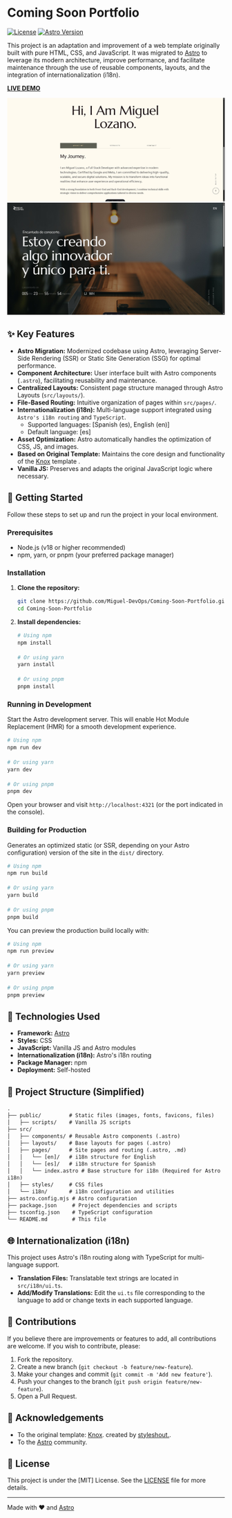 # Coming Soon Portfolio

[![License](https://img.shields.io/badge/License-MIT-blue.svg?style=flat-square)](./LICENSE) [![Astro Version](https://img.shields.io/badge/Astro-v5.7.10-orange.svg?style=flat-square&logo=astro)](https://astro.build) 

This project is an adaptation and improvement of a web template originally built with pure HTML, CSS, and JavaScript. It was migrated to [Astro](https://astro.build/) to leverage its modern architecture, improve performance, and facilitate maintenance through the use of reusable components, layouts, and the integration of internationalization (i18n).

[**LIVE DEMO**](https://developmi.com/)

![Project Screenshot](public/screenshot1.jpeg)
![Project Screenshot](public/screenshot2.jpeg)
## ✨ Key Features

* **Astro Migration:** Modernized codebase using Astro, leveraging Server-Side Rendering (SSR) or Static Site Generation (SSG) for optimal performance.
* **Component Architecture:** User interface built with Astro components (`.astro`), facilitating reusability and maintenance.
* **Centralized Layouts:** Consistent page structure managed through Astro Layouts (`src/layouts/`).
* **File-Based Routing:** Intuitive organization of pages within `src/pages/`.
* **Internationalization (i18n):** Multi-language support integrated using `Astro's i18n routing` and `TypeScript`.
    * Supported languages: [Spanish (es), English (en)]
    * Default language: [es]
* **Asset Optimization:** Astro automatically handles the optimization of CSS, JS, and images.
* **Based on Original Template:** Maintains the core design and functionality of the [Knox]([https://styleshout.com/free-templates/knox/]) template .
* **Vanilla JS:** Preserves and adapts the original JavaScript logic where necessary.

## 🚀 Getting Started

Follow these steps to set up and run the project in your local environment.

### Prerequisites

* Node.js (v18 or higher recommended)
* npm, yarn, or pnpm (your preferred package manager)

### Installation

1.  **Clone the repository:**
    ```bash
    git clone https://github.com/Miguel-DevOps/Coming-Soon-Portfolio.git
    cd Coming-Soon-Portfolio
    ```

2.  **Install dependencies:**
    ```bash
    # Using npm
    npm install

    # Or using yarn
    yarn install

    # Or using pnpm
    pnpm install
    ```

### Running in Development

Start the Astro development server. This will enable Hot Module Replacement (HMR) for a smooth development experience.

```bash
# Using npm
npm run dev

# Or using yarn
yarn dev

# Or using pnpm
pnpm dev
````

Open your browser and visit `http://localhost:4321` (or the port indicated in the console).

### Building for Production

Generates an optimized static (or SSR, depending on your Astro configuration) version of the site in the `dist/` directory.

```bash
# Using npm
npm run build

# Or using yarn
yarn build

# Or using pnpm
pnpm build
```

You can preview the production build locally with:

```bash
# Using npm
npm run preview

# Or using yarn
yarn preview

# Or using pnpm
pnpm preview
```

## 🔧 Technologies Used

  * **Framework:** [Astro](https://astro.build/)
  * **Styles:** CSS
  * **JavaScript:** Vanilla JS and Astro modules
  * **Internationalization (i18n):** Astro's i18n routing
  * **Package Manager:** npm
  * **Deployment:** Self-hosted

## 📂 Project Structure (Simplified)

```
.
├── public/         # Static files (images, fonts, favicons, files)
│   ├── scripts/    # Vanilla JS scripts
├── src/
│   ├── components/ # Reusable Astro components (.astro)
│   ├── layouts/    # Base layouts for pages (.astro)
│   ├── pages/      # Site pages and routing (.astro, .md)
│   │   └── [en]/   # i18n structure for English
│   │   └── [es]/   # i18n structure for Spanish
│   │   └── index.astro # Base structure for i18n (Required for Astro i18n)
│   ├── styles/     # CSS files
│   └── i18n/       # i18n configuration and utilities
├── astro.config.mjs # Astro configuration
├── package.json     # Project dependencies and scripts
├── tsconfig.json    # TypeScript configuration
└── README.md        # This file
```

## 🌐 Internationalization (i18n)

This project uses Astro's i18n routing along with TypeScript for multi-language support.

  * **Translation Files:** Translatable text strings are located in `src/i18n/ui.ts`.
  * **Add/Modify Translations:** Edit the `ui.ts` file corresponding to the language to add or change texts in each supported language.

## 🤝 Contributions

If you believe there are improvements or features to add, all contributions are welcome. If you wish to contribute, please:

1.  Fork the repository.
2.  Create a new branch (`git checkout -b feature/new-feature`).
3.  Make your changes and commit (`git commit -m 'Add new feature'`).
4.  Push your changes to the branch (`git push origin feature/new-feature`).
5.  Open a Pull Request.

## 🙏 Acknowledgements

  * To the original template: [Knox](https://styleshout.com/free-templates/knox/). created by [styleshout.](https://styleshout.com).
  * To the [Astro](https://astro.build/) community.

## 📜 License

This project is under the [MIT] License. See the [LICENSE](/LICENSE) file for more details.

-----

Made with ❤️ and [Astro](https://astro.build/)